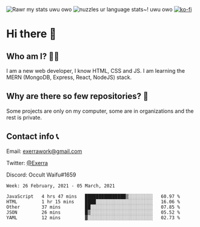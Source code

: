![Rawr my stats uwu owo](https://github-readme-stats.vercel.app/api?username=Exerra&show_icons=true&theme=buefy)
![nuzzles ur language stats~! uwu owo](https://github-readme-stats.vercel.app/api/top-langs/?username=Exerra&layout=compact)
[![ko-fi](https://www.ko-fi.com/img/githubbutton_sm.svg)](https://ko-fi.com/X8X130H96)
# Hi there 👋
## Who am I? 🙋‍♀️
I am a new web developer, I know HTML, CSS and JS. I am learning the MERN (MongoDB, Express, React, NodeJS) stack.
## Why are there so few repositories? 🤔
Some projects are only on my computer, some are in organizations and the rest is private.
## Contact info 📞
Email: [exerrawork@gmail.com](mailto:exerrawork@gmail.com)

Twitter: [@Exerra](https://twitter.com/exerra)

Discord: Occult Waifu#1659

<!--START_SECTION:waka-->
```text
Week: 26 February, 2021 - 05 March, 2021

JavaScript   4 hrs 47 mins   ███████████████▒░░░░░░░░░   60.97 % 
HTML         1 hr 15 mins    ████░░░░░░░░░░░░░░░░░░░░░   16.06 % 
Other        37 mins         ██░░░░░░░░░░░░░░░░░░░░░░░   07.85 % 
JSON         26 mins         █▒░░░░░░░░░░░░░░░░░░░░░░░   05.52 % 
YAML         12 mins         ▓░░░░░░░░░░░░░░░░░░░░░░░░   02.73 % 
```
<!--END_SECTION:waka-->

